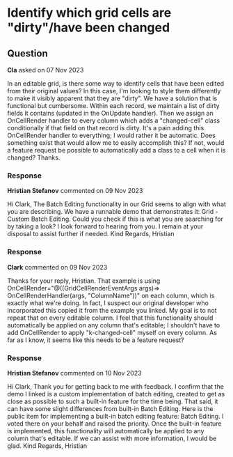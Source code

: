# Identify which grid cells are "dirty"/have been changed

## Question

**Cla** asked on 07 Nov 2023

In an editable grid, is there some way to identify cells that have been edited from their original values? In this case, I'm looking to style them differently to make it visibly apparent that they are "dirty". We have a solution that is functional but cumbersome. Within each record, we maintain a list of dirty fields it contains (updated in the OnUpdate handler). Then we assign an OnCellRender handler to every column which adds a "changed-cell" class conditionally if that field on that record is dirty. It's a pain adding this OnCellRender handler to everything; I would rather it be automatic. Does something exist that would allow me to easily accomplish this? If not, would a feature request be possible to automatically add a class to a cell when it is changed? Thanks.

### Response

**Hristian Stefanov** commented on 09 Nov 2023

Hi Clark, The Batch Editing functionality in our Grid seems to align with what you are describing. We have a runnable demo that demonstrates it: Grid - Custom Batch Editing. Could you check if this is what you are searching for by taking a look? I look forward to hearing from you. I remain at your disposal to assist further if needed. Kind Regards, Hristian

### Response

**Clark** commented on 09 Nov 2023

Thanks for your reply, Hristian. That example is using OnCellRender="@((GridCellRenderEventArgs args)=> OnCellRenderHandler(args, "ColumnName"))" on each column, which is exactly what we're doing. In fact, I suspect our original developer who incorporated this copied it from the example you linked. My goal is to not repeat that on every editable column. I feel that this functionality should automatically be applied on any column that's editable; I shouldn't have to add OnCellRender to apply "k-changed-cell" myself on every column. As far as I know, it seems like this needs to be a feature request?

### Response

**Hristian Stefanov** commented on 10 Nov 2023

Hi Clark, Thank you for getting back to me with feedback. I confirm that the demo I linked is a custom implementation of batch editing, created to get as close as possible to such a built-in feature for the time being. That said, it can have some slight differences from built-in Batch Editing. Here is the public item for implementing a built-in batch editing feature: Batch Editing. I voted there on your behalf and raised the priority. Once the built-in feature is implemented, this functionality will automatically be applied to any column that's editable. If we can assist with more information, I would be glad. Kind Regards, Hristian
